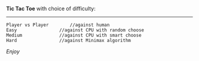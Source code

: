 **Tic Tac Toe**
with choice of difficulty:
___
```
Player vs Player		//against human
Easy				//against CPU with random choose		
Medium				//against CPU with smart choose
Hard				//against Minimax algorithm
```
_Enjoy_  